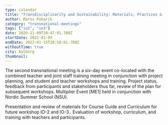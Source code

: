 ```yaml
---
type: calendar
title: "Transdisciplinarity and Sustainability: Materials, Practices & Pedagogy (TM1)"
author: Maros Pekarik
category: "transnational-meetings"
tags: ["io2", "io3"]
date: 2020-11-09T20:47:01.700Z
startDate: 2022-01-09
endDate: 2022-01-15T20:50:01.700Z
withoutTime: true
city: Aalborg
thumbnail:
---
```

The second transnational meeting is a six-day event co-located with the combined teacher and joint staff training meeting in conjunction with project planning, and student and teacher workshops and training. Project status, feedback from participants and stakeholders thus far, review of the plan for subsequent workshops. Multiplier Event [ME1] held in conjunction with Nordic Summer School (NSU).

Presentation and review of materials for Course Guide and Curriculum for future workshop IO-2 and IO-3.. Evaluation of workshop, curriculum, and training with teachers and participants.
